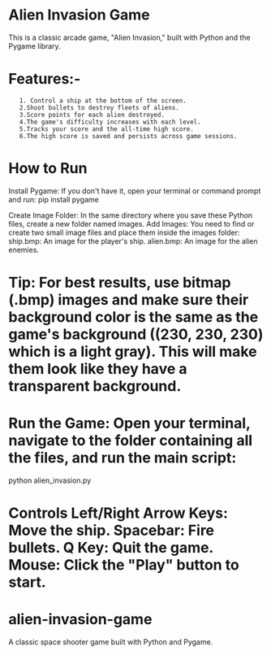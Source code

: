 # Alien Invasion Game

This is a classic arcade game, "Alien Invasion," built with Python and the Pygame library.

 # Features:-
       1. Control a ship at the bottom of the screen.
       2.Shoot bullets to destroy fleets of aliens.
       3.Score points for each alien destroyed.
       4.The game's difficulty increases with each level.
       5.Tracks your score and the all-time high score.
       6.The high score is saved and persists across game sessions.


 # How to Run
Install Pygame: If you don't have it, open your terminal or command prompt and run:
pip install pygame

Create Image Folder: In the same directory where you save these Python files, create a new folder named images.
Add Images: You need to find or create two small image files and place them inside the images folder:
ship.bmp: An image for the player's ship.
alien.bmp: An image for the alien enemies.

# Tip: For best results, use bitmap (.bmp) images and make sure their background color is the same as the game's background ((230, 230, 230) which is a light gray). This will make them look like they have a transparent background.

# Run the Game: Open your terminal, navigate to the folder containing all the files, and run the main script:
python alien_invasion.py

Controls
Left/Right Arrow Keys: Move the ship.
Spacebar: Fire bullets.
Q Key: Quit the game.
Mouse: Click the "Play" button to start.
=======
# alien-invasion-game
A classic space shooter game built with Python and Pygame.



